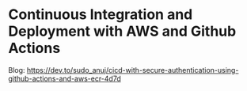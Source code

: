 # Continuous Integration and Deployment with AWS and Github Actions

Blog: 
https://dev.to/sudo_anuj/cicd-with-secure-authentication-using-github-actions-and-aws-ecr-4d7d

 
<!--

Workshop on CI/CD delivered in Feb at Amity University, Noida
(Recording) https://youtu.be/DDLrsoxq54Y?si=oggerBm4xjIBd9Rb
-->

